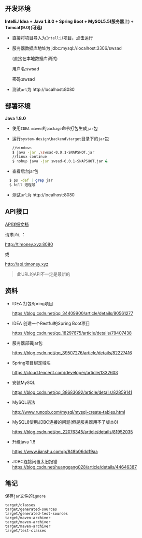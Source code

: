 ## 开发环境

**IntelliJ Idea + Java 1.8.0 + Spring Boot + MySQL5.5(服务器上) + Tomcat(9.0)(可选)** 



- 直接将项目导入为`IntelliJ`项目，点击运行

- 服务器数据库地址为 jdbc:mysql://localhost:3306/swsad
  
  (直接在本地数据库调试)
  
  用户名:swsad

  密码:swsad

- 测试`url`为 http://localhost:8080

## 部署环境

**Java 1.8.0**



- 使用`IDEA maven`的`package`命令打包生成`jar`包

- 运行`system-design\backend\target`目录下的`jar`包

  ```bash
  //windows
  $ java -jar .\swsad-0.0.1-SNAPSHOT.jar 
  //linux continue
  $ nohup java -jar swsad-0.0.1-SNAPSHOT.jar &

  ```
- 查看后台jar包
```bash
  $ ps -def | grep jar
  $ kill 进程号
```

- 测试`url`为 http://localhost:8080

## API接口

[API详细文档](./API.md)

请求`URL` ：

http://timoney.xyz:8080

或

<http://api.timoney.xyz>

> 此URL的API不一定是最新的

## 资料

- IDEA 打包Spring项目

  <https://blog.csdn.net/qq_34409900/article/details/80561277>

- IDEA 创建一个Restful的Spring Boot项目

  <https://blog.csdn.net/qq_18297675/article/details/79407438>

- 服务器部署jar包

  <https://blog.csdn.net/qq_39507276/article/details/82227416>

- Spring项目绑定域名

  <https://cloud.tencent.com/developer/article/1332603>

- 安装MySQL

  <https://blog.csdn.net/qq_38683692/article/details/82859141>

- MySQL语法

  <http://www.runoob.com/mysql/mysql-create-tables.html>

- MySQL8使用JDBC连接的问题(但是服务器用不了版本8)

  <https://blog.csdn.net/qq_22076345/article/details/81952035>
  
- 升级java 1.8

  <https://www.jianshu.com/p/848b06dd19aa>
  
- JDBC连接闲置太旧报错
  <https://blog.csdn.net/huanggang028/article/details/44646387>

## 笔记

保存`jar`文件的`ignore`

```
target/classes
target/generated-sources
target/generated-test-sources
target/maven-archiver
target/maven-archiver
target/maven-archiver
target/test-classes
```

